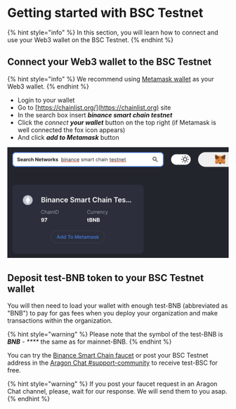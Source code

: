 # Getting started with BSC Testnet

{% hint style="info" %}
In this section, you will learn how to connect and use your Web3 wallet on the BSC Testnet.
{% endhint %}

## **Connect your Web3 wallet to the BSC Testnet**

{% hint style="info" %}
We recommend using [Metamask wallet](./) as your Web3 wallet.
{% endhint %}

* Login to your wallet
* Go to [https://chainlist.org/](https://chainlist.org) site
* In the search box insert _**binance smart chain testnet**_
* Click the _connect **your wallet**_ button on the top right (if Metamask is well connected the fox icon appears)
* And click _**add to Metamask**_ button

![Add the BSC testnet to Metamask using chainlist.org](<../../../.gitbook/assets/Schermata 2022-01-26 alle 23.31.24.png>)

## **Deposit test-BNB token to your BSC Testnet wallet**

You will then need to load your wallet with enough test-BNB (abbreviated as "BNB") to pay for gas fees when you deploy your organization and make transactions within the organization.

{% hint style="warning" %}
Please note that the symbol of the test-BNB is _**BNB**_ - _****_ the same as for mainnet-BNB.
{% endhint %}

You can try the [Binance Smart Chain faucet](https://testnet.binance.org/faucet-smart) or post your BSC Testnet address in the [Aragon Chat #support-community](https://discordapp.com/channels/672466989217873929/694844628586856469) to receive test-BSC for free.

{% hint style="warning" %}
If you post your faucet request in an Aragon Chat channel, please, wait for our response. We will send them to you asap.
{% endhint %}
